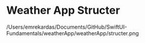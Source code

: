 #  Weather App Structer

/Users/emrekardas/Documents/GitHub/SwiftUI-Fundamentals/weatherApp/weatherApp/structer.png
